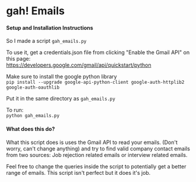 # gah! Emails
#### Setup and Installation Instructions
So I made a script `gah_emails.py`  
  
To use it, get a credentials.json file from clicking "Enable the Gmail API" on this page:  
https://developers.google.com/gmail/api/quickstart/python  
  
Make sure to install the google python library  
`pip install --upgrade google-api-python-client google-auth-httplib2 google-auth-oauthlib`   
  
Put it in the same directory as `gah_emails.py`   
  
To run:  
`python gah_emails.py`  
  
#### What does this do?
What this script does is uses the Gmail API to read your emails. (Don't worry, can't change anything) and try to find valid company contact emails from two sources: Job rejection related emails or interview related emails.  

Feel free to change the queries inside the script to potentially get a better range of emails. This script isn't perfect but it does it's job.

